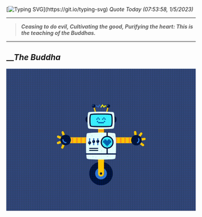 [![Typing SVG](https://readme-typing-svg.herokuapp.com?font=Press+Start+2P&color=C2F784&size=35&width=900&height=100&lines=Hello+World%2C+I'm+Hung+!)](https://git.io/typing-svg) 
_Quote Today (07:53:58, 1/5/2023)_
___
>**_Ceasing to do evil, Cultivating the good, Purifying the heart: This is the teaching of the Buddhas._**
___

## __**_The Buddha_**

![RobotDance](src/assets/images/robot-dancing-dribble.gif?style=center)

